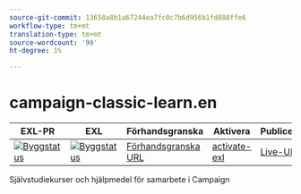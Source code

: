```yaml
---
source-git-commit: 13658a8b1a67244ea7fc0c7b6d956b1fd888ffe6
workflow-type: tm+mt
translation-type: tm+mt
source-wordcount: '90'
ht-degree: 1%

---
```

# campaign-classic-learn.en

| EXL-PR | EXL | Förhandsgranska | Aktivera | Publicerad | Hjälp |
|--- |--- |--- |--- |--- |--- |
| [![Byggstatus](https://docs.ci.corp.adobe.com/view/exl-pr/job/authoring-guide-exl.en_pr-exl/badge/icon)](https://docs.ci.corp.adobe.com/view/exl-pr/job/authoring-guide-exl.en_pr-exl/lastBuild/) | [![Byggstatus](https://docs.ci.corp.adobe.com/view/exl-pr/job/authoring-guide-exl.en_exl/lastBuild/badge/icon)](https://docs.ci.corp.adobe.com/view/exl-pr/job/authoring-guide-exl.en_exl/lastBuild/lastBuild) | [Förhandsgranska URL](https://experienceleague.corp.adobe.com/docs/authoring-guide-exl/tutorials/overview.html?lang=en) | [activate-exl](https://docs.ci.corp.adobe.com/job/activate-exl/build/) | [Live-URL](https://experienceleague.adobe.com/docs/authoring-guide-exl/tutorials/overview.html?lang=en) | [Redigeringshandbok](https://experienceleague.adobe.com/docs/authoring-guide-exl/using/home.html?lang=en) |

Självstudiekurser och hjälpmedel för samarbete i Campaign
